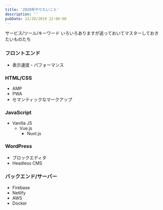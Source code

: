 ```yaml
---
title: '2020年やりたいこと'
description: ''
pubDate: 12/20/2019 22:00:00
---
```


<p>サービス/ツール/キーワード いろいろありますが追っておいてマスターしておきたいものたち</p>

<h3>フロントエンド</h3>

<ul>
<li>表示速度・パフォーマンス</li>
</ul>

<h3>HTML/CSS</h3>

<ul>
<li>AMP</li>
<li>PWA</li>
<li>セマンティックなマークアップ</li>
</ul>

<h3>JavaScript</h3>

<ul>
<li>Vanilla JS

<ul>
<li>Vue.js

<ul>
<li>Nuxt.js</li>
</ul>
</li>
</ul>
</li>
</ul>

<h3>WordPress</h3>

<ul>
<li>ブロックエディタ</li>
<li>Headless CMS</li>
</ul>

<h3>バックエンド/サーバー</h3>

<ul>
<li>Firebase</li>
<li>Netlify</li>
<li>AWS</li>
<li>Docker</li>
</ul>
